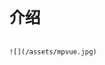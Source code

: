 # 介绍

                                                                                             ![](/assets/mpvue.jpg)




